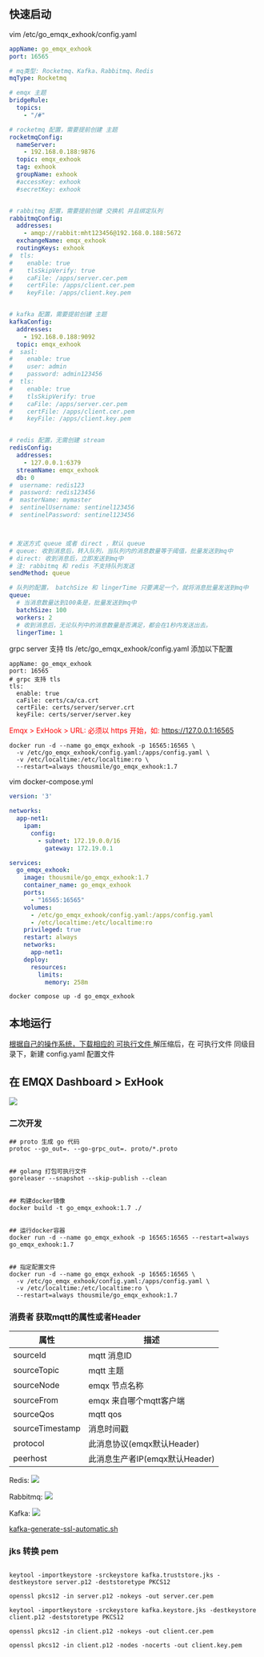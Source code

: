 ## 快速启动

vim /etc/go_emqx_exhook/config.yaml

```yaml
appName: go_emqx_exhook
port: 16565

# mq类型: Rocketmq、Kafka、Rabbitmq、Redis
mqType: Rocketmq

# emqx 主题
bridgeRule:
  topics:
    - "/#"

# rocketmq 配置，需要提前创建 主题
rocketmqConfig:
  nameServer:
    - 192.168.0.188:9876
  topic: emqx_exhook
  tag: exhook
  groupName: exhook
  #accessKey: exhook
  #secretKey: exhook


# rabbitmq 配置，需要提前创建 交换机 并且绑定队列
rabbitmqConfig:
  addresses:
    - amqp://rabbit:mht123456@192.168.0.188:5672
  exchangeName: emqx_exhook
  routingKeys: exhook
#  tls:
#    enable: true
#    tlsSkipVerify: true
#    caFile: /apps/server.cer.pem
#    certFile: /apps/client.cer.pem
#    keyFile: /apps/client.key.pem


# kafka 配置，需要提前创建 主题
kafkaConfig:
  addresses:
    - 192.168.0.188:9092
  topic: emqx_exhook
#  sasl:
#    enable: true
#    user: admin
#    password: admin123456
#  tls:
#    enable: true
#    tlsSkipVerify: true
#    caFile: /apps/server.cer.pem
#    certFile: /apps/client.cer.pem
#    keyFile: /apps/client.key.pem


# redis 配置，无需创建 stream 
redisConfig:
  addresses:
    - 127.0.0.1:6379
  streamName: emqx_exhook
  db: 0
#  username: redis123
#  password: redis123456
#  masterName: mymaster
#  sentinelUsername: sentinel123456
#  sentinelPassword: sentinel123456



# 发送方式 queue 或者 direct ，默认 queue
# queue: 收到消息后，转入队列，当队列内的消息数量等于阈值，批量发送到mq中
# direct: 收到消息后，立即发送到mq中
# 注: rabbitmq 和 redis 不支持队列发送
sendMethod: queue

# 队列的配置， batchSize 和 lingerTime 只要满足一个，就将消息批量发送到mq中
queue:
  # 当消息数量达到100条是，批量发送到mq中
  batchSize: 100
  workers: 2
  # 收到消息后，无论队列中的消息数量是否满足，都会在1秒内发送出去。
  lingerTime: 1

```

grpc server 支持 tls
/etc/go_emqx_exhook/config.yaml 添加以下配置

```shell
appName: go_emqx_exhook
port: 16565
# grpc 支持 tls
tls:
  enable: true
  caFile: certs/ca/ca.crt
  certFile: certs/server/server.crt
  keyFile: certs/server/server.key
```

<span style="color:red;"> Emqx > ExHook > URL: 必须以 https 开始，如: https://127.0.0.1:16565 </span>

```shell
docker run -d --name go_emqx_exhook -p 16565:16565 \
  -v /etc/go_emqx_exhook/config.yaml:/apps/config.yaml \
  -v /etc/localtime:/etc/localtime:ro \
  --restart=always thousmile/go_emqx_exhook:1.7
```

vim docker-compose.yml

```yaml
version: '3'

networks:
  app-net1:
    ipam:
      config:
        - subnet: 172.19.0.0/16
          gateway: 172.19.0.1

services:
  go_emqx_exhook:
    image: thousmile/go_emqx_exhook:1.7
    container_name: go_emqx_exhook
    ports:
      - "16565:16565"
    volumes:
      - /etc/go_emqx_exhook/config.yaml:/apps/config.yaml
      - /etc/localtime:/etc/localtime:ro
    privileged: true
    restart: always
    networks:
      app-net1:
    deploy:
      resources:
        limits:
          memory: 258m

```

```shell
docker compose up -d go_emqx_exhook
```

## 本地运行

[根据自己的操作系统，下载相应的 可执行文件 ](https://github.com/thousmile/go_emqx_exhook/releases)
解压缩后，在 可执行文件 同级目录下，新建 config.yaml 配置文件

## 在 EMQX Dashboard > ExHook

![](./images/20230728154744.png)

### 二次开发

```shell
## proto 生成 go 代码
protoc --go_out=. --go-grpc_out=. proto/*.proto


## golang 打包可执行文件
goreleaser --snapshot --skip-publish --clean


## 构建docker镜像
docker build -t go_emqx_exhook:1.7 ./


## 运行docker容器
docker run -d --name go_emqx_exhook -p 16565:16565 --restart=always go_emqx_exhook:1.7


## 指定配置文件
docker run -d --name go_emqx_exhook -p 16565:16565 \
  -v /etc/go_emqx_exhook/config.yaml:/apps/config.yaml \ 
  -v /etc/localtime:/etc/localtime:ro \ 
  --restart=always thousmile/go_emqx_exhook:1.7

```

### 消费者 获取mqtt的属性或者Header

| 属性              | 描述                     |
|-----------------|------------------------|
| sourceId        | mqtt 消息ID              |
| sourceTopic     | mqtt 主题                |
| sourceNode      | emqx 节点名称              |
| sourceFrom      | emqx 来自哪个mqtt客户端       |
| sourceQos       | mqtt qos               |
| sourceTimestamp | 消息时间戳                  |
| protocol        | 此消息协议(emqx默认Header)    |
| peerhost        | 此消息生产者IP(emqx默认Header) |

Redis:
![](./images/20240201103222.png)

Rabbitmq:
![](./images/20231207160607.png)

Kafka:
![](./images/20231207164403.png)

[kafka-generate-ssl-automatic.sh](https://github.com/confluentinc/confluent-platform-security-tools)

### jks 转换 pem

```shell

keytool -importkeystore -srckeystore kafka.truststore.jks -destkeystore server.p12 -deststoretype PKCS12

openssl pkcs12 -in server.p12 -nokeys -out server.cer.pem

keytool -importkeystore -srckeystore kafka.keystore.jks -destkeystore client.p12 -deststoretype PKCS12

openssl pkcs12 -in client.p12 -nokeys -out client.cer.pem

openssl pkcs12 -in client.p12 -nodes -nocerts -out client.key.pem

```

